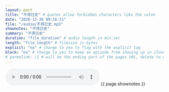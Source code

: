 ```yaml
---
layout: post
title: "不得已史" # quotes allow forbidden characters like the colon
date: "2020-12-30 09:16:31"
file: "/audio/不得已史.mp3"
shownotes: "不得已史"
summary: "不得已史"
duration: "file_duration" # audio length in min:sec
length: "file_length" # filesize in bytes
explicit: "no" # change to yes to flag with the explicit tag
block: "no" # change to yes to keep an episode from showing up in iTunes
# permalink: /1 # will be the ending part of the pages URL, delete to default to the title
---
```


<audio controls>
<source src="{{site.url}}{{site.baseurl}}{{ page.file }}" type="audio/x-mp3">
Your browser does not support the audio element.
</audio>
{{ page.shownotes }}
